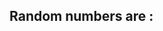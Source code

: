 <html>

<head>

<title>math method</title>

</head>

<body>

<h2>Random numbers are :</h2>

<script>

for(var x=1;x<=50;x=x+1)

{

document.write(+Math.random()+"<br>");

}

</script>

</body>

</html>

